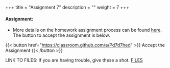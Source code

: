 +++
title = "Assignment 7"
description = ""
weight = 7
+++

#### Assignment:
- More details on the homework assignment process can be found [here](/mgmt6560-sp18/assignments/). The button to accept the assignment is below.

{{< button href="https://classroom.github.com/a/Pd7d7hed" >}} Accept the Assignment {{< /button >}}

LINK TO FILES:
If you are having trouble, give these a shot.
[FILES](https://www.dropbox.com/sh/46r4nb68d0ypwnr/AAAkTaNe_LRWWWfm1erxXu6Ga?dl=0)
